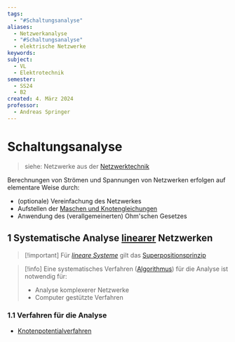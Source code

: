 ```yaml
---
tags:
  - "#Schaltungsanalyse"
aliases:
  - Netzwerkanalyse
  - "#Schaltungsanalyse"
  - elektrische Netzwerke
keywords: 
subject:
  - VL
  - Elektrotechnik
semester:
  - SS24
  - B2
created: 4. März 2024
professor:
  - Andreas Springer
---
```

 

# Schaltungsanalyse

> siehe: Netzwerke aus der [Netzwerktechnik](../Netzwerktechnik/{MOC}%20Netzwerke.md) 

Berechnungen von Strömen und Spannungen von Netzwerken erfolgen auf elementare Weise durch:
- (optionale) Vereinfachung des Netzwerkes
- Aufstellen der [Maschen und Knotengleichungen](Kirchhoffsche%20Regeln.md)
- Anwendung des (verallgemeinerten) Ohm'schen Gesetzes

## 1 Systematische Analyse [linearer](lineare%20Systeme.md) Netzwerken

> [!important] Für *[lineare Systeme](lineare%20Systeme.md)* gilt das [Superpositionsprinzip](Superpositionsprinzip.md) 
> 

> [!info] Eine systematisches Verfahren ([Algorithmus](../Softwareentwicklung/{MOC}%20Algorithmus.md)) für die Analyse ist notwendig für:
> - Analyse komplexerer Netzwerke
> - Computer gestützte Verfahren

### 1.1 Verfahren für die Analyse

- [Knotenpotentialverfahren](../Hardwareentwicklung/Knotenpotentialverfahren.md)